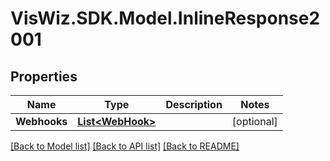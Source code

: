 # VisWiz.SDK.Model.InlineResponse2001
## Properties

Name | Type | Description | Notes
------------ | ------------- | ------------- | -------------
**Webhooks** | [**List&lt;WebHook&gt;**](WebHook.md) |  | [optional] 

[[Back to Model list]](../README.md#documentation-for-models) [[Back to API list]](../README.md#documentation-for-api-endpoints) [[Back to README]](../README.md)


